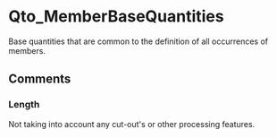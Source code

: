 # Qto_MemberBaseQuantities

Base quantities that are common to the definition of all occurrences of members.


## Comments

### Length

Not taking into account any cut-out's or other processing features.

